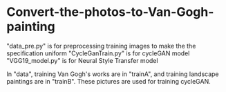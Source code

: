 # Convert-the-photos-to-Van-Gogh-painting

"data_pre.py" is for preprocessing training images to make the the specification uniform
"CycleGanTrain.py" is for cycleGAN model
"VGG19_model.py" is for Neural Style Transfer model

In "data", training Van Gogh's works are in "trainA", and training landscape paintings are in "trainB". These pictures are used for training cycleGAN.
